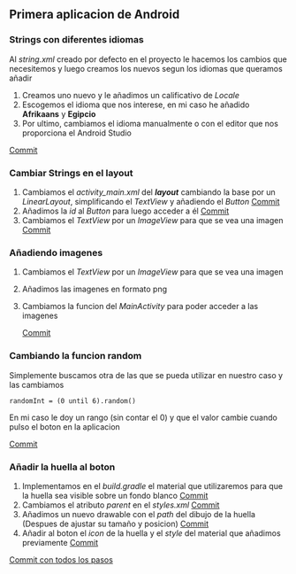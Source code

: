 ## Primera aplicacion de Android

### Strings con diferentes idiomas

Al *string.xml* creado por defecto en el proyecto le hacemos los cambios que necesitemos y luego creamos los nuevos segun los idiomas que queramos añadir
1. Creamos uno nuevo y le añadimos un calificativo de _Locale_
2. Escogemos el idioma que nos interese, en mi caso he añadido **Afrikaans** y **Egipcio**
3. Por ultimo, cambiamos el idioma manualmente o con el editor que nos proporciona el Android Studio
   
[Commit](https://github.com/jnunesvazquez/andfun-kotlin-dice-roller/commit/e4a1504086d9f96ad7d69b9979443bb67a4b7a7b)

### Cambiar Strings en el layout

1. Cambiamos el *activity_main.xml* del ***layout*** cambiando la base por un _LinearLayout_, simplificando el _TextView_ y añadiendo el _Button_ [Commit](https://github.com/jnunesvazquez/andfun-kotlin-dice-roller/commit/4fc779f35ca84796257a155ce449a65c8dc3d3ef)
2. Añadimos la _id_ al _Button_ para luego acceder a él [Commit](https://github.com/jnunesvazquez/andfun-kotlin-dice-roller/commit/87d0a4c5b3ad98d64a3f9abd9165ab5dd098acdf)
3. Cambiamos el _TextView_ por un _ImageView_ para que se vea una imagen [Commit](https://github.com/jnunesvazquez/andfun-kotlin-dice-roller/commit/e57d98f46f07597247b1883f1402d17bc0cc72f5)

### Añadiendo imagenes

1. Cambiamos el _TextView_ por un _ImageView_ para que se vea una imagen
2. Añadimos las imagenes en formato png
3. Cambiamos la funcion del *MainActivity* para poder acceder a las imagenes
   
   [Commit](https://github.com/jnunesvazquez/andfun-kotlin-dice-roller/commit/e57d98f46f07597247b1883f1402d17bc0cc72f5)

### Cambiando la funcion random

Simplemente buscamos otra de las que se pueda utilizar en nuestro caso y las cambiamos
~~~
randomInt = (0 until 6).random()
~~~
En mi caso le doy un rango (sin contar el 0) y que el valor cambie cuando pulso el boton en la aplicacion

[Commit](https://github.com/jnunesvazquez/andfun-kotlin-dice-roller/commit/441d98664b30a46d4ebc84c1f476f182f4a83b00)

### Añadir la huella al boton

1. Implementamos en el *build.gradle* el material que utilizaremos para que la huella sea visible sobre un fondo blanco  [Commit](https://github.com/jnunesvazquez/andfun-kotlin-dice-roller/commit/3133da3e46ace550d5adf1c57f7392a2f8a87837)
2. Cambiamos el atributo _parent_ en el *styles.xml*  [Commit](https://github.com/jnunesvazquez/andfun-kotlin-dice-roller/commit/24037e4583d92fbb93be419dc20cda29457b9db3)
3. Añadimos un nuevo drawable con el _path_ del dibujo de la huella (Despues de ajustar su tamaño y posicion)  [Commit](https://github.com/jnunesvazquez/andfun-kotlin-dice-roller/commit/7f2e1ec20eab5e938fb247ad091bbccb0d652211)
4. Añadir al boton el _icon_ de la huella y el _style_ del material que añadimos previamente  [Commit](https://github.com/jnunesvazquez/andfun-kotlin-dice-roller/commit/3b50ee5d4ba3bd256a82582357f90b09298dbf20)

[Commit con todos los pasos](https://github.com/jnunesvazquez/andfun-kotlin-dice-roller/commit/2abe33b9c0d247006076cdda98b961ed3f9a66ad)
